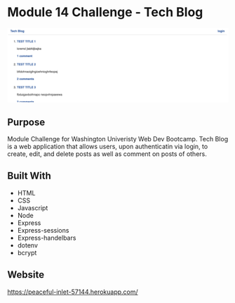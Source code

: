 # Module 14 Challenge - Tech Blog
![screenshot of Tourish webpage](/public/images/screenshot.png)

## Purpose
Module Challenge for Washington Univeristy Web Dev Bootcamp. Tech Blog is a web application that allows users, upon authenticatin via login, to create, edit, and delete posts as well as comment on posts of others. 

## Built With
* HTML
* CSS
* Javascript
* Node
* Express
* Express-sessions
* Express-handelbars
* dotenv
* bcrypt

## Website 
https://peaceful-inlet-57144.herokuapp.com/



